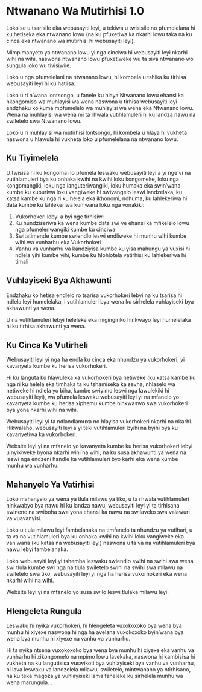 # Ntwanano Wa Mutirhisi 1.0

Loko se u tsarisile eka webusayiti leyi, u tekiwa u twisisile no pfumelelana hi ku hetiseka eka ntwanano lowu (na ku pfuxetiwa ka nkarhi lowu taka na ku cinca eka ntwanano wa mutirhisi hi webusayiti leyi).

Mimpimanyeto ya ntwanano lowu yi nga cinciwa hi webusayiti leyi nkarhi wihi na wihi, naswona ntwanano lowu pfuxetiweke wu ta siva ntwanano wo sungula loko wu tivisiwile.

Loko u nga pfumelelani na ntwanano lowu, hi kombela u tshika ku tirhisa webusayiti leyi hi ku hatlisa.

Loko u ri n’wana lontsongo, u fanele ku hlaya Ntwanano lowu ehansi ka nkongomiso wa muhlayisi wa wena naswona u tirhisa webusayiti leyi endzhaku ko kuma mpfumelelo wa muhlayisi wa wena eka Ntwanano lowu. Wena na muhlayisi wa wena mi ta rhwala vutihlamuleri hi ku landza nawu na swiletelo swa Ntwanano lowu.

Loko u ri muhlayisi wa mutirhisi lontsongo, hi kombela u hlaya hi vukheta naswona u hlawula hi vukheta loko u pfumelelana na ntwanano lowu.

## Ku Tiyimelela

U twisisa hi ku kongoma no pfumela leswaku webusayiti leyi a yi nge vi na vutihlamuleri bya ku onhaka kwihi na kwihi loku kongomeke, loku nga kongomangiki, loku nga languteriwangiki, loku humaka eka swin’wana kumbe ku xupuriwa loku vangiweke hi swivangelo leswi landzelaka, ku katsa kambe ku nga ri ku helela eka ikhonomi, ndhuma, ku lahlekeriwa hi data kumbe ku lahlekeriwa kun’wana loku nga vonakiki:

1. Vukorhokeri lebyi a byi nge tirhisiwi
1. Ku hundziseriwa ka wena kumbe data swi ve ehansi ka mfikelelo lowu nga pfumeleriwangiki kumbe ku cinciwa
1. Switatimende kumbe swiendlo leswi endliweke hi munhu wihi kumbe wihi wa vunharhu eka Vukorhokeri
1. Vanhu va vunharhu va kandziyisa kumbe ku yisa mahungu ya vuxisi hi ndlela yihi kumbe yihi, kumbe ku hlohlotela vatirhisi ku lahlekeriwa hi timali

## Vuhlayiseki Bya Akhawunti

Endzhaku ko hetisa endlelo ro tsarisa vukorhokeri lebyi na ku tsarisa hi ndlela leyi humelelaka, i vutihlamuleri bya wena ku sirhelela vuhlayiseki bya akhawunti ya wena.

U na vutihlamuleri lebyi heleleke eka migingiriko hinkwayo leyi humelelaka hi ku tirhisa akhawunti ya wena.

## Ku Cinca Ka Vutirheli

Webusayiti leyi yi nga ha endla ku cinca eka nhundzu ya vukorhokeri, yi kavanyeta kumbe ku herisa vukorhokeri.

Hi ku languta ku hlawuleka ka vukorhokeri bya netiweke (ku katsa kambe ku nga ri ku helela eka timhaka ta ku tshamiseka ka sevha, nhlaselo wa netiweke hi ndlela yo biha, kumbe swiyimo leswi nga lawulekiki hi webusayiti leyi), wa pfumela leswaku webusayiti leyi yi na mfanelo yo kavanyeta kumbe ku herisa xiphemu kumbe hinkwaswo swa vukorhokeri bya yona nkarhi wihi na wihi.

Webusayiti leyi yi ta ndlandlamuxa no hlayisa vukorhokeri nkarhi na nkarhi. Hikwalaho, webusayiti leyi a yi teki vutihlamuleri byihi na byihi bya ku kavanyetiwa ka vukorhokeri.

Website leyi yi na mfanelo yo kavanyeta kumbe ku herisa vukorhokeri lebyi u nyikiweke byona nkarhi wihi na wihi, na ku susa akhawunti ya wena na leswi nga endzeni handle ka vutihlamuleri byo karhi eka wena kumbe munhu wa vunharhu.

## Mahanyelo Ya Vatirhisi

Loko mahanyelo ya wena ya tlula milawu ya tiko, u ta rhwala vutihlamuleri hinkwabyo bya nawu hi ku landza nawu; webusayiti leyi yi ta tirhisana swinene na swiboha swa yona ehansi ka nawu na swilaveko swa valawuri va vuavanyisi.

Loko u tlula milawu leyi fambelanaka na timfanelo ta nhundzu ya vutlhari, u ta va na vutihlamuleri bya ku onhaka kwihi na kwihi loku vangiweke eka van’wana (ku katsa na webusayiti leyi) naswona u ta va na vutihlamuleri bya nawu lebyi fambelanaka.

Loko webusayiti leyi yi tshemba leswaku swiendlo swihi na swihi swa wena swi tlula kumbe swi nga ha tlula swiletelo swihi na swihi swa milawu na swiletelo swa tiko, webusayiti leyi yi nga ha herisa vukorhokeri eka wena nkarhi wihi na wihi.

Website leyi yi na mfanelo yo susa swilo leswi tlulaka milawu leyi.

## Hlengeleta Rungula

Leswaku hi nyika vukorhokeri, hi hlengeleta vuxokoxoko bya wena bya munhu hi xiyexe naswona hi nga ha avelana vuxokoxoko byin’wana bya wena bya munhu hi xiyexe na vanhu va vunharhu.

Hi ta nyika ntsena vuxokoxoko bya wena bya munhu hi xiyexe eka vanhu va vunharhu hi xikongomelo na mpimo lowu lavekaka, naswona hi kambisisa hi vukheta na ku langutisisa vuswikoti bya vuhlayiseki bya vanhu va vunharhu, hi lava leswaku va landzelela milawu, swiletelo, mintwanano ya ntirhisano, na ku teka magoza ya vuhlayiseki lama faneleke ku sirhelela munhu wa wena marungula. .
